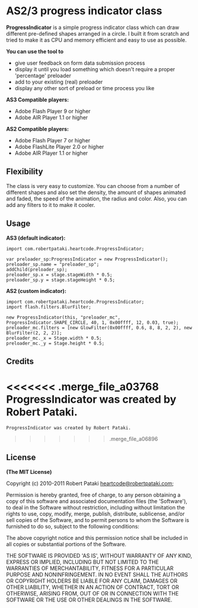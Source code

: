 # AS2/3 progress indicator class

**ProgressIndicator** is a simple progress indicator class which can draw different pre-defined shapes arranged in a circle.
I built it from scratch and tried to make it as CPU and memory efficient and easy to use as possible.

**You can use the tool to**
* give user feedback on form data submission process
* display it until you load something which doesn't require a proper 'percentage' preloader
* add to your existing (real) preloader
* display any other sort of preload or time process you like

**AS3 Compatible players:**
* Adobe Flash Player 9 or higher
* Adobe AIR Player 1.1 or higher

**AS2 Compatible players:**
* Adobe Flash Player 7 or higher
* Adobe FlashLite Player 2.0 or higher
* Adobe AIR Player 1.1 or higher

## Flexibility

The class is very easy to customize. You can choose from a number of different shapes and also set the density, the amount of shapes animated and faded, the speed of the animation, the radius and color.
Also, you can add any filters to it to make it cooler.

## Usage

**AS3 (default indicator):**
	
	import com.robertpataki.heartcode.ProgressIndicator;

	var preloader_sp:ProgressIndicator = new ProgressIndicator();
	preloader_sp.name = "preloader_sp";
	addChild(preloader_sp);
	preloader_sp.x = stage.stageWidth * 0.5;
	preloader_sp.y = stage.stageHeight * 0.5;

**AS2 (custom indicator):**
	
	import com.robertpataki.heartcode.ProgressIndicator;
	import flash.filters.BlurFilter;

	new ProgressIndicator(this, "preloader_mc", ProgressIndicator.SHAPE_CIRCLE, 40, 1, 0x00ffff, 12, 0.03, true);
	preloader_mc.filters = [new GlowFilter(0x00ffff, 0.6, 8, 8, 2, 2), new BlurFilter(2, 2, 2)];
	preloader_mc._x = Stage.width * 0.5;
	preloader_mc._y = Stage.height * 0.5;

## Credits

<<<<<<< .merge_file_a03768
ProgressIndicator was created by Robert Pataki.
=======
	ProgressIndicator was created by Robert Pataki.
>>>>>>> .merge_file_a06896

## License

**(The MIT License)**


Copyright (c) 2010-2011 Robert Pataki heartcode@robertpataki.com;

Permission is hereby granted, free of charge, to any person obtaining
a copy of this software and associated documentation files (the
'Software'), to deal in the Software without restriction, including
without limitation the rights to use, copy, modify, merge, publish,
distribute, sublicense, and/or sell copies of the Software, and to
permit persons to whom the Software is furnished to do so, subject to
the following conditions:

The above copyright notice and this permission notice shall be
included in all copies or substantial portions of the Software.

THE SOFTWARE IS PROVIDED 'AS IS', WITHOUT WARRANTY OF ANY KIND,
EXPRESS OR IMPLIED, INCLUDING BUT NOT LIMITED TO THE WARRANTIES OF
MERCHANTABILITY, FITNESS FOR A PARTICULAR PURPOSE AND NONINFRINGEMENT.
IN NO EVENT SHALL THE AUTHORS OR COPYRIGHT HOLDERS BE LIABLE FOR ANY
CLAIM, DAMAGES OR OTHER LIABILITY, WHETHER IN AN ACTION OF CONTRACT,
TORT OR OTHERWISE, ARISING FROM, OUT OF OR IN CONNECTION WITH THE
SOFTWARE OR THE USE OR OTHER DEALINGS IN THE SOFTWARE.